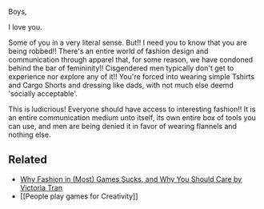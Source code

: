 Boys,

I love you. 

Some of you in a very literal sense. But!! I need you to know that you are being robbed!! There's an entire world of fashion design and communication through apparel that, for some reason, we have condoned behind the bar of femininity!! Cisgendered men typically don't get to experience nor explore any of it!! You're forced into wearing simple Tshirts and Cargo Shorts and dressing like dads, with not much else deemd 'socially acceptable'.

This is ludicrious! Everyone should have access to interesting fashion!! It is an entire communication medium unto itself, its own entire box of tools you can use, and men are being denied it in favor of wearing flannels and nothing else. 

Related
---
- [Why Fashion in (Most) Games Sucks, and Why You Should Care by Victoria Tran](https://youtu.be/Pr7rzcwOz_g)
- [[People play games for Creativity]]